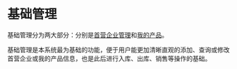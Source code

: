 # 基础管理

基础管理分为两大部分：分别是[首营企业管理](https://58ee.top/factory)和[我的产品](https://58ee.top/product)。

基础管理是本系统最为基础的功能，便于用户能更加清晰直观的添加、查询或修改首营企业或我的产品信息，也是此后进行入库、出库、销售等操作的基础。

